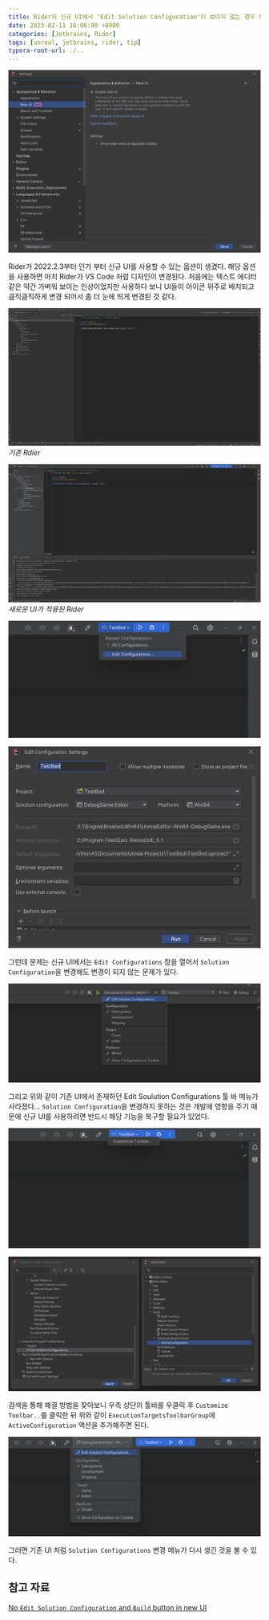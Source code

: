 ```yaml
---
title: Rider의 신규 UI에서 'Edit Solution Configuration'이 보이지 않는 경우 해결 방법
date: 2023-02-11 16:06:00 +0900
categories: [Jetbrains, Rider]
tags: [unreal, jetbrains, rider, tip]
typora-root-url: ./..
---
```


![image-20230211032515154](/assets/img/2023-02-11-no-edit-solution-configuration-and-build-button-in-new-ui-of-rider/image-20230211032515154.png)

Rider가  2022.2.3부터 인가 부터 신규 UI를 사용할 수 있는 옵션이 생겼다. 해당 옵션을 사용하면 마치 Rider가 VS Code 처럼 디자인이 변경된다. 처음에는 텍스트 에디터 같은 약간 가벼워 보이는 인상이었지만 사용하다 보니 UI들이 아이콘 위주로 배치되고 큼직큼직하게 변경 되어서 좀 더 눈에 띄게 변경된 것 같다.



![image-20230211033257234](/assets/img/2023-02-11-no-edit-solution-configuration-and-build-button-in-new-ui-of-rider/image-20230211033257234.png)_기존 Rdier_



![image-20230211033025369](/assets/img/2023-02-11-no-edit-solution-configuration-and-build-button-in-new-ui-of-rider/image-20230211033025369.png)_새로운 UI가 적용된 Rider_



![image-20230211033748120](/assets/img/2023-02-11-no-edit-solution-configuration-and-build-button-in-new-ui-of-rider/image-20230211033748120.png)

![image-20230211033806603](/assets/img/2023-02-11-no-edit-solution-configuration-and-build-button-in-new-ui-of-rider/image-20230211033806603.png)

그런데 문제는 신규 UI에서는 `Edit Configurations` 창을 열어서 `Solution Configuration`을 변경해도 변경이 되지 않는 문제가 있다. 



![image-20230211033420252](/assets/img/2023-02-11-no-edit-solution-configuration-and-build-button-in-new-ui-of-rider/image-20230211033420252.png)

그리고 위와 같이 기존 UI에서 존재하던 Edit Soulution Configurations 툴 바 메뉴가 사라졌다... `Solution Configuration`을 변경하지 못하는 것은 개발에 영향을 주기 때문에 신규 UI를 사용하려면 반드시 해당 기능을 복구할 필요가 있었다.



![image-20230211034324896](/assets/img/2023-02-11-no-edit-solution-configuration-and-build-button-in-new-ui-of-rider/image-20230211034324896.png)

![image-20230211034612240](/assets/img/2023-02-11-no-edit-solution-configuration-and-build-button-in-new-ui-of-rider/image-20230211034612240.png)

검색을 통해 해결 방법을 찾아보니 우측 상단의 툴바를 우클릭 후 `Customize Toolbar..`를 클릭한 뒤 위와 같이 `ExecutionTargetsToolbarGroup`에 `ActiveConfiguration` 액션을 추가해주면 된다.



![image-20230211034752528](/assets/img/2023-02-11-no-edit-solution-configuration-and-build-button-in-new-ui-of-rider/image-20230211034752528.png)

그러면 기존 UI 처럼 `Solution Configurations` 변경 메뉴가 다시 생긴 것을 볼 수 있다.



## 참고 자료

[No `Edit Solution Configuration` and `Build` button in new UI](https://youtrack.jetbrains.com/issue/RIDER-83004/No-Edit-Solution-Configuration-and-Build-button-in-new-UI)
